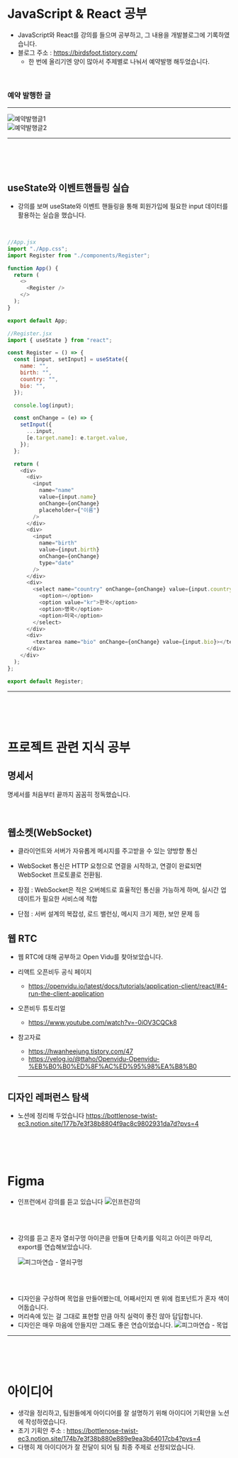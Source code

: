 # JavaScript & React 공부

- JavaScript와 React를 강의를 들으며 공부하고, 그 내용을 개발블로그에 기록하였습니다.
- 블로그 주소 : https://birdsfoot.tistory.com/
  - 한 번에 올리기엔 양이 많아서 주제별로 나눠서 예약발행 해두었습니다.

<br>

### 예약 발행한 글

<hr>

![예약발행글1](assets/예약발행글%20리스트1.png)  
![예약발행글2](assets/예약발행글%20리스트2.png)

<hr>

<br>
<br>
<br>

## useState와 이벤트핸들링 실습

- 강의를 보며 useState와 이벤트 핸들링을 통해 회원가입에 필요한 input 데이터를 활용하는 실습을 했습니다.

<br>

```javascript
//App.jsx
import "./App.css";
import Register from "./components/Register";

function App() {
  return (
    <>
      <Register />
    </>
  );
}

export default App;
```

```javascript
//Register.jsx
import { useState } from "react";

const Register = () => {
  const [input, setInput] = useState({
    name: "",
    birth: "",
    country: "",
    bio: "",
  });

  console.log(input);

  const onChange = (e) => {
    setInput({
      ...input,
      [e.target.name]: e.target.value,
    });
  };

  return (
    <div>
      <div>
        <input
          name="name"
          value={input.name}
          onChange={onChange}
          placeholder={"이름"}
        />
      </div>
      <div>
        <input
          name="birth"
          value={input.birth}
          onChange={onChange}
          type="date"
        />
      </div>
      <div>
        <select name="country" onChange={onChange} value={input.country}>
          <option></option>
          <option value="kr">한국</option>
          <option>영국</option>
          <option>미국</option>
        </select>
      </div>
      <div>
        <textarea name="bio" onChange={onChange} value={input.bio}></textarea>
      </div>
    </div>
  );
};

export default Register;
```

<hr>

<br>
<br>
<br>

# 프로젝트 관련 지식 공부

## 명세서

명세서를 처음부터 끝까지 꼼꼼히 정독했습니다.

<br>

## 웹소켓(WebSocket)

- 클라이언트와 서버가 자유롭게 메시지를 주고받을 수 있는 양방향 통신

- WebSocket 통신은 HTTP 요청으로 연결을 시작하고, 연결이 완료되면 WebSocket 프로토콜로 전환됨.

- 장점 : WebSocket은 적은 오버헤드로 효율적인 통신을 가능하게 하며, 실시간 업데이트가 필요한 서비스에 적합

- 단점 : 서버 설계의 복잡성, 로드 밸런싱, 메시지 크기 제한, 보안 문제 등

## 웹 RTC

- 웹 RTC에 대해 공부하고 Open Vidu를 찾아보았습니다.

- 리액트 오픈비두 공식 페이지
  - https://openvidu.io/latest/docs/tutorials/application-client/react/#4-run-the-client-application
- 오픈비두 튜토리얼

  - https://www.youtube.com/watch?v=-0iOV3CQCk8

- 참고자료
  - https://hwanheejung.tistory.com/47
  - https://velog.io/@ttaho/Openvidu-Openvidu-%EB%B0%B0%ED%8F%AC%ED%95%98%EA%B8%B0
  <hr>

## 디자인 레퍼런스 탐색

- 노션에 정리해 두었습니다
https://bottlenose-twist-ec3.notion.site/177b7e3f38b8804f9ac8c9802931da7d?pvs=4

  <br>
  <br>
  <br>

# Figma

- 인프런에서 강의를 듣고 있습니다
  ![인프런강의](assets/인프런%20강의.png)

<br>
<br>

- 강의를 듣고 혼자 열쇠구멍 아이콘을 만들며 단축키를 익히고 아이콘 마무리, export를 연습해보았습니다.

  ![피그마연습 - 열쇠구멍](assets/피그마연습%20-%20열쇠구멍.png)

<br>
<br>

- 디자인을 구상하며 목업을 만들어봤는데, 어째서인지 맨 위에 컴포넌트가 혼자 색이 어둡습니다.
- 머리속에 있는 걸 그대로 표현할 만큼 아직 실력이 좋진 않아 답답합니다.
- 디자인은 매우 마음에 안들지만 그래도 좋은 연습이었습니다.
![피그마연습 - 목업](assets/피그마연습%20-%20목업.png)
<hr>

<br>
<br>
<br>

# 아이디어

- 생각을 정리하고, 팀원들에게 아이디어를 잘 설명하기 위해 아이디어 기획안을 노션에 작성하였습니다.
- 초기 기획안 주소 : https://bottlenose-twist-ec3.notion.site/174b7e3f38b880e889e9ea3b64017cb4?pvs=4
- 다행히 제 아이디어가 잘 전달이 되어 팀 최종 주제로 선정되었습니다.
